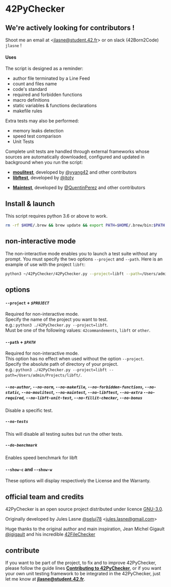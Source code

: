 # 42PyChecker

<!-- Need an image here -->

## We're actively looking for contributors !
Shoot me an email at <<jlasne@student.42.fr>> or on slack (42Born2Code) `jlasne` !

#### Uses
The script is designed as a reminder:
* author file terminated by a Line Feed
* count and files name
* code's standard
* required and forbidden functions
* macro definitions
* static variables & functions declarations
* makefile rules

Extra tests may also be performed:
* memory leaks detection
* speed test comparison
* Unit Tests

Complete unit tests are handled through external frameworks whose sources are automatically downloaded, configured and updated in background when you run the script:
* [**moulitest**](https://github.com/yyang42/moulitest), developed by [@yyang42](https://github.com/yyang42) and other contributors
* [**libftest**](https://github.com/jtoty/Libftest), developed by [@jtoty](https://github.com/jtoty)
<!--* [**libft-unit-test**](https://github.com/alelievr/libft-unit-test), developed by [@alelievr](https://github.com/alelievr)-->
<!--* [**fillit_checker**](https://github.com/anisg/fillit_checker), developed by [@anisg](https://github.com/anisg)-->
* [**Maintest**](https://github.com/QuentinPerez/Maintest), developed by [@QuentinPerez](https://github.com/QuentinPerez) and other contributors
<!--* [**42ShellTester**](https://github.com/we-sh/42ShellTester), developed by [@gabkk](https://github.com/gabkk) and [@jgigault](https://github.com/jgigault)-->

## Install & launch
This script requires python 3.6 or above to work.
```bash
rm -rf $HOME/.brew && brew update && export PATH=$HOME/.brew/bin:$PATH && brew update && brew install python3 && cd && git clone https://github.com/Seluj78/42PyChecker.git --recursive && cd 42PyChecker
```

## non-interactive mode
The non-interactive mode enables you to launch a test suite without any prompt.
You must specify the two options `--project` and `--path`.
Here is an example of use with the project `libft`:
```bash
python3 ~/42PyChecker/42PyChecker.py --project=libft --path=/Users/admin/Projects/libft/
```

## options

#### `--project` + *`$PROJECT`*

Required for non-interactive mode.  
Specify the name of the project you want to test.  
e.g.: `python3 ./42PyChecker.py --project=libft`.  
Must be one of the following values: `42commandements`, `libft` or `other`.

#### `--path` + *`$PATH`*

Required for non-interactive mode.  
This option has no effect when used without the option `--project`.  
Specify the absolute path of directory of your project.  
e.g.: `python3 ./42PyChecker.py --project=libft --path=/Users/admin/Projects/libft/`.

##### `--no-author`, `--no-norm`, `--no-makefile`, `--no-forbidden-functions`, `--no-static`, `--no-moulitest`, `--no-maintest`, `--no-libftest`, `--no-extra` `--no-required`, `--no-libft-unit-test`, `--no-fillit-checker`, `--no-bonus`

Disable a specific test.

##### `--no-tests`
This will disable all testing suites but run the other tests.

##### `--do-benchmark`
Enables speed benchmark for libft

#### `--show-c` and `--show-w`
These options will display respectively the License and the Warranty.

## official team and credits

42PyChecker is an open source project distributed under licence [GNU-3.0](https://github.com/Seluj78/42PyChecker/blob/master/LICENSE).

Originally developed by Jules Lasne [@seluj78](https://github.com/seluj78) <<jules.lasne@gmail.com>>

Huge thanks to the original author and main inspiration, Jean Michel Gigault [@jgigault](https://github.com/jgigault) and his incredible [42FileChecker](https://github.com/jgigault/42FileChecker)

## contribute

If you want to be part of the project, to fix and to improve 42PyChecker, please follow the guide lines [**Contributing to 42PyChecker**](https://github.com/seluj78/42PyChecker/wiki/Contributing-to-42PyChecker), or if you want your own unit testing framework to be integrated in the 42PyChecker, just let me know at **jlasne@student.42.fr**.
